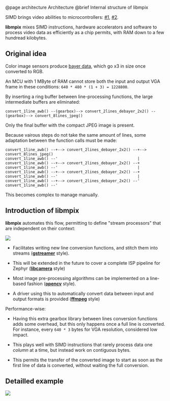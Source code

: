 @page architecture Architecture
@brief Internal structure of libmpix

SIMD brings video abilities to microcontrollers:
[#1](https://www.synopsys.com/designware-ip/technical-bulletin/signal-processing-risc-v-dsp-extensions.html),
[#2](https://www.arm.com/technologies/helium).

**libmpix** mixes SIMD instructions, hardware accelerators and software to process video data as
efficiently as a chip permits, with RAM down to a few hundread kilobytes.


Original idea
-------------

Color image sensors produce [bayer data](https://en.wikipedia.org/wiki/Bayer_filter),
which go x3 in size once converted to RGB.

An MCU with 1 MByte of RAM cannot store both the input and output VGA frame in these conditions:
`640 * 480 * (1 + 3) = 1228800`.

By inserting a ring buffer between line-processing functions, the large intermediate buffers are
eliminated:

```
convert_1line_awb() --(gearbox)--> convert_2lines_debayer_2x2() --(gearbox)--> convert_8lines_jpeg()
```

Only the final buffer with the compact JPEG image is present.

Because vairous steps do not take the same amount of lines, some adaptation between the function
calls must be made:

```
convert_1line_awb() --+--> convert_2lines_debayer_2x2() --+--> convert_8lines_jpeg()
convert_1line_awb() --'                                   |
convert_1line_awb() --+--> convert_2lines_debayer_2x2() --+
convert_1line_awb() --'                                   |
convert_1line_awb() --+--> convert_2lines_debayer_2x2() --+
convert_1line_awb() --'                                   |
convert_1line_awb() --+--> convert_2lines_debayer_2x2() --'
convert_1line_awb() --'
```

This becomes complex to manage manually.


Introduction of libmpix
-----------------------

**libmpix** automates this flow, permitting to define "stream processors" that are independent on
their context:

![](page_architehcture_stream.drawio.png)

- Facilitates writing new line conversion functions, and stitch them into streams
  (**[gstreamer](https://gstreamer.freedesktop.org/)** style).

- This will be extended in the future to cover a complete ISP pipeline for Zephyr
  (**[libcamera](https://libcamera.org/)** style)

- Most image pre-processing algorithms can be implemented on a line-based fashion
  (**[opencv](https://opencv.org/)** style).

- A driver using this to automatically convert data between input and output formats is provided
  (**[ffmpeg](https://ffmpeg.org/)** style)

Performance-wise:

- Having this extra gearbox library between lines conversion functions adds some overhead,
  but this only happens once a full line is converted. For instance, every `640 * 3` bytes
  for VGA resolution, considered low impact.

- This plays well with SIMD instructions that rarely process data one *column* at a time,
  but instead work on contiguous bytes.

- This permits the transfer of the converted image to start as soon as the first line of data is
  converted, without waiting the full conversion.


Detailled example
-----------------

![](page_architehcture_detail.drawio.png)
